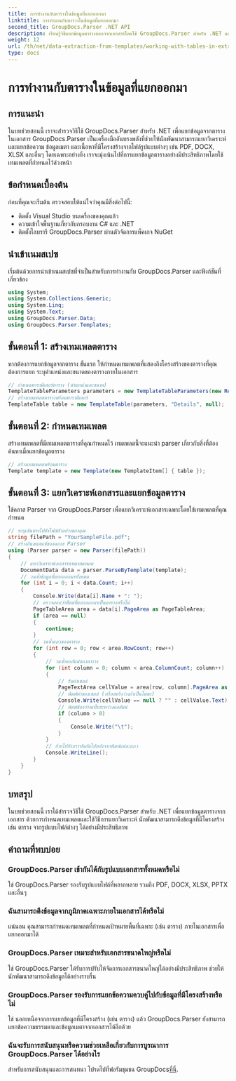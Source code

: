 ```yaml
---
title: การทำงานกับตารางในข้อมูลที่แยกออกมา
linktitle: การทำงานกับตารางในข้อมูลที่แยกออกมา
second_title: GroupDocs.Parser .NET API
description: เรียนรู้วิธีแยกข้อมูลตารางออกจากเอกสารโดยใช้ GroupDocs.Parser สำหรับ .NET แยกวิเคราะห์เนื้อหาที่มีโครงสร้างอย่างมีประสิทธิภาพด้วยเทมเพลตที่กำหนดไว้ล่วงหน้า
weight: 12
url: /th/net/data-extraction-from-templates/working-with-tables-in-extracted-data/
type: docs
---
```

# การทำงานกับตารางในข้อมูลที่แยกออกมา

## การแนะนำ
ในบทช่วยสอนนี้ เราจะสำรวจวิธีใช้ GroupDocs.Parser สำหรับ .NET เพื่อแยกข้อมูลจากตารางในเอกสาร GroupDocs.Parser เป็นเครื่องมืออันทรงพลังที่ช่วยให้นักพัฒนาสามารถแยกวิเคราะห์และแยกข้อความ ข้อมูลเมตา และเนื้อหาที่มีโครงสร้างจากไฟล์รูปแบบต่างๆ เช่น PDF, DOCX, XLSX และอื่นๆ โดยเฉพาะอย่างยิ่ง เราจะมุ่งเน้นไปที่การแยกข้อมูลตารางอย่างมีประสิทธิภาพโดยใช้เทมเพลตที่กำหนดไว้ล่วงหน้า
## ข้อกำหนดเบื้องต้น
ก่อนที่คุณจะเริ่มต้น ตรวจสอบให้แน่ใจว่าคุณมีสิ่งต่อไปนี้:
- ติดตั้ง Visual Studio บนเครื่องของคุณแล้ว
- ความเข้าใจพื้นฐานเกี่ยวกับกรอบงาน C# และ .NET
- ติดตั้งไลบรารี GroupDocs.Parser ผ่านตัวจัดการแพ็คเกจ NuGet

## นำเข้าเนมสเปซ
เริ่มต้นด้วยการนำเข้าเนมสเปซที่จำเป็นสำหรับการทำงานกับ GroupDocs.Parser และฟังก์ชันที่เกี่ยวข้อง
```csharp
using System;
using System.Collections.Generic;
using System.Linq;
using System.Text;
using GroupDocs.Parser.Data;
using GroupDocs.Parser.Templates;
```
## ขั้นตอนที่ 1: สร้างเทมเพลตตาราง
หากต้องการแยกข้อมูลจากตาราง ขั้นแรก ให้กำหนดเทมเพลตที่แสดงถึงโครงสร้างของตารางที่คุณต้องการแยก ระบุตำแหน่งและขนาดของตารางภายในเอกสาร
```csharp
// กำหนดพารามิเตอร์ตาราง (ตำแหน่งและขนาด)
TemplateTableParameters parameters = new TemplateTableParameters(new Rectangle(new Point(35, 320), new Size(530, 55)), null);
// สร้างเทมเพลตตารางพร้อมพารามิเตอร์
TemplateTable table = new TemplateTable(parameters, "Details", null);
```
## ขั้นตอนที่ 2: กำหนดเทมเพลต
สร้างเทมเพลตที่มีเทมเพลตตารางที่คุณกำหนดไว้ เทมเพลตนี้จะแนะนำ parser เกี่ยวกับสิ่งที่ต้องค้นหาเมื่อแยกข้อมูลตาราง
```csharp
// สร้างเทมเพลตพร้อมตาราง
Template template = new Template(new TemplateItem[] { table });
```
## ขั้นตอนที่ 3: แยกวิเคราะห์เอกสารและแยกข้อมูลตาราง
ใช้คลาส Parser จาก GroupDocs.Parser เพื่อแยกวิเคราะห์เอกสารเฉพาะโดยใช้เทมเพลตที่คุณกำหนด
```csharp
// ระบุเส้นทางไปยังไฟล์ตัวอย่างของคุณ
string filePath = "YourSampleFile.pdf";
// สร้างอินสแตนซ์ของคลาส Parser
using (Parser parser = new Parser(filePath))
{
    // แยกวิเคราะห์เอกสารตามเทมเพลต
    DocumentData data = parser.ParseByTemplate(template);
    // วนซ้ำข้อมูลที่แยกออกมาทั้งหมด
    for (int i = 0; i < data.Count; i++)
    {
        Console.Write(data[i].Name + ": ");
        // ตรวจสอบว่าฟิลด์ที่แยกออกมาเป็นตารางหรือไม่
        PageTableArea area = data[i].PageArea as PageTableArea;
        if (area == null)
        {
            continue;
        }
        // วนซ้ำแถวของตาราง
        for (int row = 0; row < area.RowCount; row++)
        {
            // วนซ้ำคอลัมน์ของตาราง
            for (int column = 0; column < area.ColumnCount; column++)
            {
                // รับค่าเซลล์
                PageTextArea cellValue = area[row, column].PageArea as PageTextArea;
                // พิมพ์ค่าของเซลล์ (หรือสตริงว่างถ้าเป็นโมฆะ)
                Console.Write(cellValue == null ? "" : cellValue.Text);
                // พิมพ์ช่องว่างแท็บระหว่างคอลัมน์
                if (column > 0)
                {
                    Console.Write("\t");
                }
            }
            // ย้ายไปยังบรรทัดถัดไปหลังจากพิมพ์แต่ละแถว
            Console.WriteLine();
        }
    }
}
```

## บทสรุป
ในบทช่วยสอนนี้ เราได้สำรวจวิธีใช้ GroupDocs.Parser สำหรับ .NET เพื่อแยกข้อมูลตารางจากเอกสาร ด้วยการกำหนดเทมเพลตและใช้วิธีการแยกวิเคราะห์ นักพัฒนาสามารถดึงข้อมูลที่มีโครงสร้าง เช่น ตาราง จากรูปแบบไฟล์ต่างๆ ได้อย่างมีประสิทธิภาพ

## คำถามที่พบบ่อย
### GroupDocs.Parser เข้ากันได้กับรูปแบบเอกสารทั้งหมดหรือไม่
ใช่ GroupDocs.Parser รองรับรูปแบบไฟล์ที่หลากหลาย รวมถึง PDF, DOCX, XLSX, PPTX และอื่นๆ
### ฉันสามารถดึงข้อมูลจากภูมิภาคเฉพาะภายในเอกสารได้หรือไม่
แน่นอน คุณสามารถกำหนดเทมเพลตที่กำหนดเป้าหมายพื้นที่เฉพาะ (เช่น ตาราง) ภายในเอกสารเพื่อแยกออกมาได้
### GroupDocs.Parser เหมาะสำหรับเอกสารขนาดใหญ่หรือไม่
ใช่ GroupDocs.Parser ได้รับการปรับให้จัดการเอกสารขนาดใหญ่ได้อย่างมีประสิทธิภาพ ช่วยให้นักพัฒนาสามารถดึงข้อมูลได้อย่างราบรื่น
### GroupDocs.Parser รองรับการแยกข้อความควบคู่ไปกับข้อมูลที่มีโครงสร้างหรือไม่
ใช่ นอกเหนือจากการแยกข้อมูลที่มีโครงสร้าง (เช่น ตาราง) แล้ว GroupDocs.Parser ยังสามารถแยกข้อความธรรมดาและข้อมูลเมตาจากเอกสารได้อีกด้วย
### ฉันจะรับการสนับสนุนหรือความช่วยเหลือเกี่ยวกับการบูรณาการ GroupDocs.Parser ได้อย่างไร
 สำหรับการสนับสนุนและการสนทนา โปรดไปที่ฟอรัมชุมชน GroupDocs[ที่นี่](https://forum.groupdocs.com/c/parser/17).